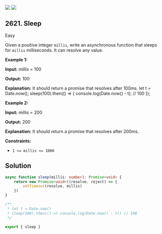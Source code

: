 [![](https://img.shields.io/github/stars/javadev/LeetCode-in-Kotlin?label=Stars&style=flat-square)](https://github.com/javadev/LeetCode-in-Kotlin)
[![](https://img.shields.io/github/forks/javadev/LeetCode-in-Kotlin?label=Fork%20me%20on%20GitHub%20&style=flat-square)](https://github.com/javadev/LeetCode-in-Kotlin/fork)

## 2621\. Sleep

Easy

Given a positive integer `millis`, write an asynchronous function that sleeps for `millis` milliseconds. It can resolve any value.

**Example 1:**

**Input:** millis = 100

**Output:** 100

**Explanation:** It should return a promise that resolves after 100ms. let t = Date.now(); sleep(100).then(() => { console.log(Date.now() - t); // 100 });

**Example 2:**

**Input:** millis = 200

**Output:** 200

**Explanation:** It should return a promise that resolves after 200ms.

**Constraints:**

*   `1 <= millis <= 1000`

## Solution

```typescript
async function sleep(millis: number): Promise<void> {
    return new Promise<void>((resolve, reject) => {
        setTimeout(resolve, millis)
    })
}

/**
 * let t = Date.now()
 * sleep(100).then(() => console.log(Date.now() - t)) // 100
 */

export { sleep }
```